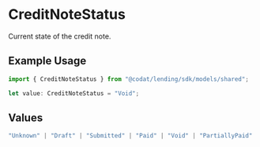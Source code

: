 # CreditNoteStatus

Current state of the credit note.

## Example Usage

```typescript
import { CreditNoteStatus } from "@codat/lending/sdk/models/shared";

let value: CreditNoteStatus = "Void";
```

## Values

```typescript
"Unknown" | "Draft" | "Submitted" | "Paid" | "Void" | "PartiallyPaid"
```